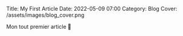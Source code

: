 Title: My First Article
Date: 2022-05-09 07:00
Category: Blog
Cover: /assets/images/blog_cover.png

Mon tout premier article 🙂